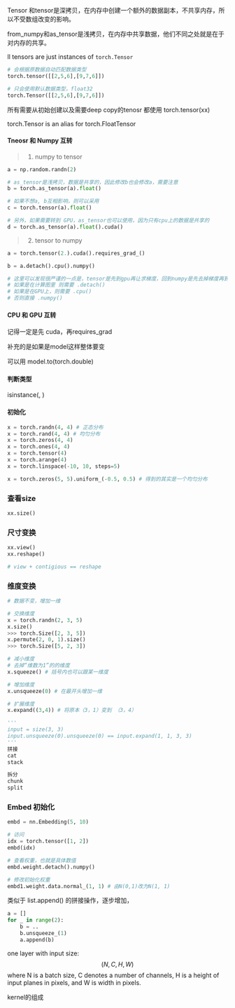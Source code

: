 Tensor 和tensor是深拷贝，在内存中创建一个额外的数据副本，不共享内存，所以不受数组改变的影响。

from_numpy和as_tensor是浅拷贝，在内存中共享数据，他们不同之处就是在于对内存的共享。



ll tensors are just instances of `torch.Tensor`

```python
# 会根据原数据自动匹配数据类型
torch.tensor([[2,5,6],[9,7,6]])

# 只会使用默认数据类型，float32
torch.Tensor([[2,5,6],[9,7,6]])
```



所有需要从初始创建以及需要deep copy的tenosr 都使用 torch.tensor(xx)

torch.Tensor is an alias for torch.FloatTensor





#### Tneosr 和 Numpy 互转

> 1. numpy to tensor

```python
a = np.random.randn(2)

# as_tensor是浅拷贝，数据是共享的，因此修改b也会修改a，需要注意
b = torch.as_tensor(a).float()

# 如果不想a, b互相影响，则可以采用
c = torch.tensor(a).float()

# 另外，如果需要转到 GPU，as_tensor也可以使用，因为只有cpu上的数据是共享的
d = torch.as_tensor(a).float().cuda()
```



> 2. tensor to numpy  

```python
a = torch.tensor(2.).cuda().requires_grad_()

b = a.detach().cpu().numpy()

# 这里可以发现很严谨的一点是，tensor是先到gpu再让求梯度，回到numpy是先去掉梯度再到cpu
# 如果是在计算图里 则需要 .detach()
# 如果是在GPU上，则需要 .cpu()
# 否则直接 .numpy()
```



#### CPU 和 GPU 互转

> 



记得一定是先 cuda，再requires_grad



补充的是如果是model这样整体要变

可以用 model.to(torch.double)



#### 判断类型

isinstance(, )





#### 初始化

```python
x = torch.randn(4, 4) # 正态分布
x = torch.rand(4, 4) # 均匀分布
x = torch.zeros(4, 4)
x = torch.ones(4, 4)
x = torch.tensor(4)
x = torch.arange(4)
x = torch.linspace(-10, 10, steps=5)

x = torch.zeros(5, 5).uniform_(-0.5, 0.5) # 得到的其实是一个均匀分布
```



### 查看size

```python
xx.size()
```



### 尺寸变换

```python
xx.view()
xx.reshape()

# view + contigious == reshape
```



### 维度变换

```python
# 数据不变，增加一维

# 交换维度
x = torch.randn(2, 3, 5)
x.size()
>>> torch.Size([2, 3, 5])
x.permute(2, 0, 1).size()
>>> torch.Size([5, 2, 3])

# 减小维度
# 去掉“维数为1”的的维度
x.squeeze() # 括号内也可以跟某一维度

# 增加维度
x.unsqueeze(0) # 在最开头增加一维

# 扩展维度
x.expand((3,4)) # 将原本（3，1）变到 （3，4）

'''
input = size(3, 3)
input.unsqueeze(0).unsqueeze(0) == input.expand(1, 1, 3, 3)
'''
拼接
cat
stack

拆分
chunk
split

```



### Embed 初始化

```python
embd = nn.Embedding(5, 10)

# 访问
idx = torch.tensor([1, 2])
embd(idx)

# 查看权重，也就是具体数值
embd.weight.detach().numpy()

# 修改初始化权重
embd1.weight.data.normal_(1, 1) # 由N(0,1)改为N(1, 1)
```



类似于 list.append() 的拼接操作，逐步增加，

```python
a = [] 
for _ in range(2):
	b = ..
	b.unsqueeze_(1)
	a.append(b)
```





one layer with input size:
$$
(N, C, H, W)
$$
where N is a batch size, C denotes a number of channels, H is a height of input planes in pixels, and W is width in pixels.



kernel的组成

